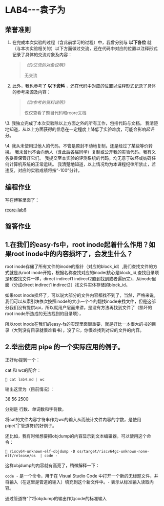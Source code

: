 # LAB4---袁子为

## 荣誉准则

1. 在完成本次实验的过程（含此前学习的过程）中，我曾分别与 **以下各位** 就（与本次实验相关的）以下方面做过交流，还在代码中对应的位置以注释形式记录了具体的交流对象及内容：

   > *《你交流的对象说明》*
   >
   > 无交流

2. 此外，我也参考了 **以下资料** ，还在代码中对应的位置以注释形式记录了具体的参考来源及内容：

   > *《你参考的资料说明》*
   >
   > 仅仅查看了题目代码和rcore文档

\3. 我独立完成了本次实验除以上方面之外的所有工作，包括代码与文档。 我清楚地知道，从以上方面获得的信息在一定程度上降低了实验难度，可能会影响起评分。

\4. 我从未使用过他人的代码，不管是原封不动地复制，还是经过了某些等价转换。 我未曾也不会向他人（含此后各届同学）复制或公开我的实验代码，我有义务妥善保管好它们。 我提交至本实验的评测系统的代码，均无意于破坏或妨碍任何计算机系统的正常运转。 我清楚地知道，以上情况均为本课程纪律所禁止，若违反，对应的实验成绩将按“-100”分计。

## 编程作业

写在博客里面了：

[rcore-lab6](https://liamy.clovy.top/article/OS_Tutorial/lab6)

## 简答作业

## 1.在我们的easy-fs中，root inode起着什么作用？如果root inode中的内容损坏了，会发生什么？

root inode存储了所有文件的inode的指针（对应的block_id）,我们查找文件的方式就是从root inode开始，根据名称查找对应的inode(核心是block_id,查找目录项是和查找文件一样，direct indirect1 indirect2直到找到或者遍历完)，从inode里面（分成direct indirect1 indirect2）找文件实体存储的block_id。

如果root inode损坏了，可以说大部分的文件内容都找不到了，当然，严格来说，我们可以从索引块依次按照inode的大小一个个的翻找inode来找文件，但是这部分我们没有提供api，所以就用户层面来讲，是没有方法再找到文件了（损坏的root inode所造成的无法找到的目录项），

所以root inode在我们的easy-fs的实现里面很重要，就是好比一本很大的书的目录（大到没有目录就很难看书），没了它，你很难找到对应的文件的内容。

## 2.举出使用 pipe 的一个实际应用的例子。

正好tip提到一个：

cat 和 wc的配合：

```shell
 cat lab4.md | wc   
```

输出这里为（目前情况）：

 38      56    2500

分别是 行数、单词数和字符数，

将cat的文件内容字符串作为wc的输入从而统计文件内容的字数，是使用pipe("|"管道符)的好例子。

还比如，我有时候想要把objdump的内容显示到文本编辑器，可以使用这个命令：

```shell
 riscv64-unknown-elf-objdump -D os/target/riscv64gc-unknown-none-elf/release/os  | code -       
```

这样objdump的内容就有高亮了，稍微解释一下：

`code -` 是一个命令，用于在 Visual Studio Code 中打开一个新的无标题文件，并将输入（在这里是管道的输入）填充到这个新文件中。`-` 表示从标准输入读取内容。

通过管道符"|"将objdump的输出作为code的标准输入